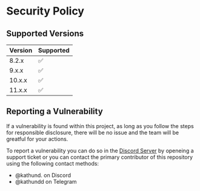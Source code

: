 # Security Policy

## Supported Versions

| Version | Supported          |
| ------- | ------------------ |
| 8.2.x   | :white_check_mark: |
| 9.x.x   | :white_check_mark: |
| 10.x.x  | :white_check_mark: |
| 11.x.x  | :white_check_mark: |

## Reporting a Vulnerability

If a vulnerability is found within this project, as long as you follow the steps for responsible disclosure, there will
be no issue and the team will be greatful for your actions.

To report a vulnerability you can do so in the [Discord Server](https://discord.gg/NSEBNMM) by openeing a support ticket
or you can contact the primary contributor of this repository using the following contact methods:

- @kathund. on Discord
- @kathundd on Telegram